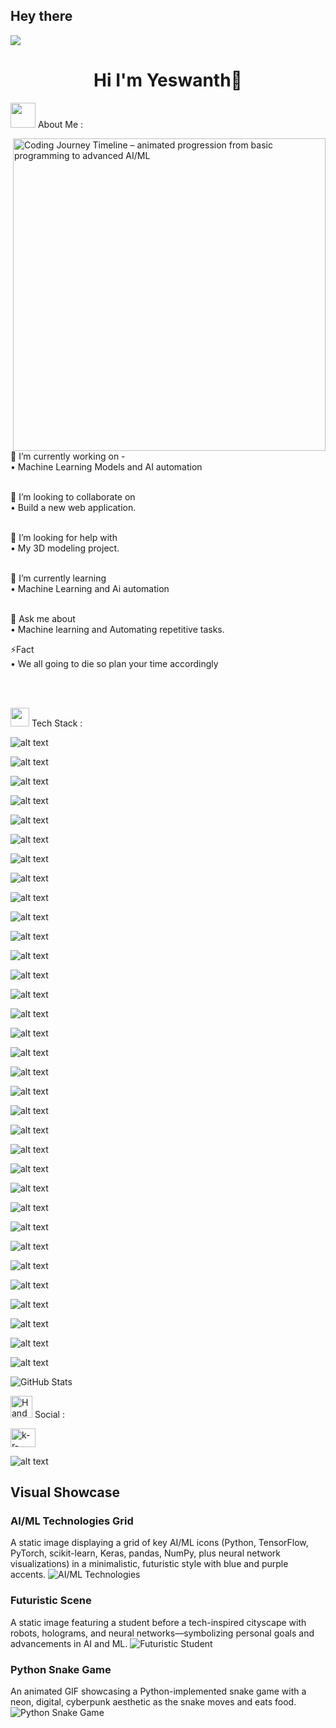 ## Hey there 
<img src="https://github.com/Anmol-Baranwal/Cool-GIFs-For-GitHub/assets/74038190/d48893bd-0757-481c-8d7e-ba3e163feae7" />
<h1 align="center">Hi I'm Yeswanth👋 </h1>

<img src="https://github.com/Anmol-Baranwal/Cool-GIFs-For-GitHub/assets/74038190/e4f28204-ea88-4364-a321-8330c3fbde6a" width="40"> About Me :
<!-- Replaced the right-hand side GIF with a Coding Journey Timeline animation -->
<img align="right" alt="Coding Journey Timeline – animated progression from basic programming to advanced AI/ML" src="https://media.giphy.com/media/26BRzozg4TCBXv6QU/giphy.gif" width="500">

🔭 I’m currently working on - <br> 
• Machine Learning Models and AI automation <br><br>

👯 I’m looking to collaborate on <br>
• Build a new web application.<br><br>

🤝 I’m looking for help with <br>
• My 3D modeling project.<br><br>

🌱 I’m currently learning <br>
• Machine Learning and Ai automation <br><br>

💬 Ask me about<br>
• Machine learning and Automating repetitive tasks.

⚡Fact<br>
• We all going to die so plan your time accordingly

<br><br>

<img src="https://user-images.githubusercontent.com/74038190/212284087-bbe7e430-757e-4901-90bf-4cd2ce3e1852.gif" width="30"> Tech Stack :

![alt text](https://img.shields.io/badge/c-%2300599C.svg?style=for-the-badge&logo=c&logoColor=white)
 
![alt text](https://img.shields.io/badge/c%23-%23239120.svg?style=for-the-badge&logo=csharp&logoColor=white)
 
![alt text](https://img.shields.io/badge/c++-%2300599C.svg?style=for-the-badge&logo=c%2B%2B&logoColor=white)
 
![alt text](https://img.shields.io/badge/javascript-%23323330.svg?style=for-the-badge&logo=javascript&logoColor=%23F7DF1E)
 
![alt text](https://img.shields.io/badge/java-%23ED8B00.svg?style=for-the-badge&logo=openjdk&logoColor=white)
 
![alt text](https://img.shields.io/badge/html5-%23E34F26.svg?style=for-the-badge&logo=html5&logoColor=white)
  
![alt text](https://img.shields.io/badge/python-3670A0?style=for-the-badge&logo=python&logoColor=ffdd54)
 
![alt text](https://img.shields.io/badge/r-%23276DC3.svg?style=for-the-badge&logo=r&logoColor=white)
 
![alt text](https://img.shields.io/badge/typescript-%23007ACC.svg?style=for-the-badge&logo=typescript&logoColor=white)
 
![alt text](https://img.shields.io/badge/GoogleCloud-%234285F4.svg?style=for-the-badge&logo=google-cloud&logoColor=white)
 
![alt text](https://img.shields.io/badge/azure-%230072C6.svg?style=for-the-badge&logo=microsoftazure&logoColor=white)
 
![alt text](https://img.shields.io/badge/github%20pages-121013?style=for-the-badge&logo=github&logoColor=white)
 
![alt text](https://img.shields.io/badge/bootstrap-%238511FA.svg?style=for-the-badge&logo=bootstrap&logoColor=white)
 
![alt text](https://img.shields.io/badge/Next-black?style=for-the-badge&logo=next.js&logoColor=white)
 
![alt text](https://img.shields.io/badge/react-%2320232a.svg?style=for-the-badge&logo=react&logoColor=%2361DAFB)
 
![alt text](https://img.shields.io/badge/blender-%23F5792A.svg?style=for-the-badge&logo=blender&logoColor=white)
 
![alt text](https://img.shields.io/badge/Keras-%23D00000.svg?style=for-the-badge&logo=Keras&logoColor=white)
 
![alt text](https://img.shields.io/badge/Matplotlib-%23ffffff.svg?style=for-the-badge&logo=Matplotlib&logoColor=black)
 
![alt text](https://img.shields.io/badge/numpy-%23013243.svg?style=for-the-badge&logo=numpy&logoColor=white)
 
![alt text](https://img.shields.io/badge/pandas-%23150458.svg?style=for-the-badge&logo=pandas&logoColor=white)
 
![alt text](https://img.shields.io/badge/Plotly-%233F4F75.svg?style=for-the-badge&logo=plotly&logoColor=white)
 
![alt text](https://img.shields.io/badge/PyTorch-%23EE4C2C.svg?style=for-the-badge&logo=PyTorch&logoColor=white)
 
![alt text](https://img.shields.io/badge/scikit--learn-%23F7931E.svg?style=for-the-badge&logo=scikit-learn&logoColor=white)
 
![alt text](https://img.shields.io/badge/SciPy-%230C55A5.svg?style=for-the-badge&logo=scipy&logoColor=%white)
 
![alt text](https://img.shields.io/badge/TensorFlow-%23FF6F00.svg?style=for-the-badge&logo=TensorFlow&logoColor=white)
 
![alt text](https://img.shields.io/badge/github-%23121011.svg?style=for-the-badge&logo=github&logoColor=white)
 
![alt text](https://img.shields.io/badge/docker-%230db7ed.svg?style=for-the-badge&logo=docker&logoColor=white)
 
![alt text](https://img.shields.io/badge/kubernetes-%23326ce5.svg?style=for-the-badge&logo=kubernetes&logoColor=white)
 
![alt text](https://img.shields.io/badge/-Arduino-00979D?style=for-the-badge&logo=Arduino&logoColor=white)
 
![alt text](https://img.shields.io/badge/git-%23F05033.svg?style=for-the-badge&logo=git&logoColor=white)
 
![alt text](https://img.shields.io/badge/Meta-%230467DF.svg?style=for-the-badge&logo=Meta&logoColor=white)
  
![alt text](https://img.shields.io/badge/mysql-4479A1.svg?style=for-the-badge&logo=mysql&logoColor=white)
 
![alt text](https://img.shields.io/badge/css3-%231572B6.svg?style=for-the-badge&logo=css3&logoColor=white)

<div style="display: flex; justify-content: space-between; align-items: center; flex-wrap: wrap;">
  <img src="https://github-readme-stats.vercel.app/api?username=Krishnaa548&theme=shadow_green&hide_border=false&include_all_commits=false&count_private=false" alt="GitHub Stats" style="max-width: 32%; flex: 1 1 30%;">
</div>

<img src="https://user-images.githubusercontent.com/74038190/216120981-b9507c36-0e04-4469-8e27-c99271b45ba5.png" alt="Handshake" width="35"> Social :
<p align="left">
  <a href="www.www.linkedin.com/in/k-r-krishna-83a3b7259" target="blank">
    <img align="center" src="https://raw.githubusercontent.com/rahuldkjain/github-profile-readme-generator/master/src/images/icons/Social/linked-in-alt.svg" alt="k-r-krishna-83a3b7259" height="30" width="40" />
  </a>
</p>

![alt text](https://visitcount.itsvg.in/api?id=purushotham011&icon=0&color=0)

<!-- New Visual Showcase Section -->
## Visual Showcase

### AI/ML Technologies Grid
A static image displaying a grid of key AI/ML icons (Python, TensorFlow, PyTorch, scikit-learn, Keras, pandas, NumPy, plus neural network visualizations) in a minimalistic, futuristic style with blue and purple accents.
![AI/ML Technologies](https://source.unsplash.com/600x400/?tech,icons)

### Futuristic Scene
A static image featuring a student before a tech-inspired cityscape with robots, holograms, and neural networks—symbolizing personal goals and advancements in AI and ML.
![Futuristic Student](https://source.unsplash.com/600x400/?futuristic,student,city)

### Python Snake Game
An animated GIF showcasing a Python-implemented snake game with a neon, digital, cyberpunk aesthetic as the snake moves and eats food.
![Python Snake Game](https://media.giphy.com/media/xT9IgzoKnwFNmISR8I/giphy.gif)
